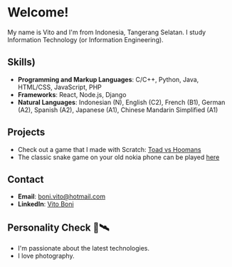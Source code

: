 # Welcome!
My name is Vito and I'm from Indonesia, Tangerang Selatan. I study Information Technology (or Information Engineering). 

## Skills)
- **Programming and Markup Languages**: C/C++, Python, Java, HTML/CSS, JavaScript, PHP
- **Frameworks**: React, Node.js, Django
- **Natural Languages**: Indonesian (N), English (C2), French (B1), German (A2), Spanish (A2), Japanese (A1), Chinese Mandarin Simplified (A1) 

## Projects
- Check out a game that I made with Scratch: [Toad vs Hoomans](https://scratch.mit.edu/projects/944565585/)
- The classic snake game on your old nokia phone can be played [here]()

## Contact
- **Email**: boni.vito@hotmail.com
- **LinkedIn**: [Vito Boni](https://linkedin.com/in/vito-boni)

## Personality Check 🚀🛰️
- I'm passionate about the latest technologies.
- I love photography.
